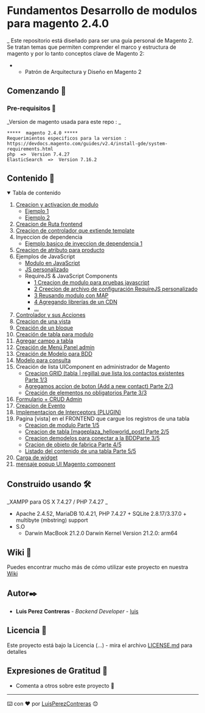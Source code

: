 
# Fundamentos Desarrollo de modulos para magento 2.4.0

_ Este repositorio está diseñado para ser una guía personal de Magento 2. 
  Se tratan temas que permiten comprender el marco y estructura de magento y por lo tanto conceptos clave de Magento 2:

 * - Patrón de Arquitectura y Diseño en Magento 2
 
## Comenzando 🚀

### Pre-requisitos  📌

_Version de magento usada para este repo : _

```
*****  magento 2.4.0 *****
Requerimientos especificos para la version : https://devdocs.magento.com/guides/v2.4/install-gde/system-requirements.html
php  =>  Version 7.4.27
ElasticSearch  =>  Version 7.16.2
```

## Contenido  📄
<details open>
   <summary id="contenido">Tabla de contenido</summary>
   <ol>
      <li>
         <a href="#about-the-project">Creacion y activacion de modulo</a>
         <ul>
            <li><a href="https://github.com/PerezContrerasLuis/magento240App/commit/38ff335bb31ba65677bd2bbd28fb65f704fa6612"> Ejemplo 1</a></li>
            <li><a href="https://github.com/PerezContrerasLuis/magento240App/commit/7c3a945a9b3590ee981a90d892adace1081a900c"> Ejemplo 2</a></li>
         </ul>
      </li>
      <li>
         <a href="https://github.com/PerezContrerasLuis/magento240App/commit/106a3619c2b301ed1528babfb099fd6aa9b59f34">Creacion de Ruta frontend</a>
      </li>
      <li>
         <a href="https://github.com/PerezContrerasLuis/magento240App/commit/da8493209e96b89db962971c9d39598762de4000">Creacion de controlador que extiende template</a>
      </li>
      <li>
         <a>Inyeccion de dependencia </a>
         <ul>
            <li><a href="https://github.com/PerezContrerasLuis/magento240App/commit/c0e784e4627b1228a40df8c739d9ecbe9c03712c">Ejemplo basico de inyeccion de dependencia 1</a></li>
         </ul>
      </li>
      <li>
         <a href="https://github.com/PerezContrerasLuis/magento240App/commit/a4d78d0f6d96922c2b5112a70b2d5f3872d1d4f1">Creacion de atributo para producto</a>
      </li>
      <li>
         <a>Ejemplos de JavaScript</a>
         <ul>
            <li><a href="https://github.com/PerezContrerasLuis/magento240App/commit/3569e158e39d1f41cd338f15adbae738d444d5be">Modulo en JavaScript</a></li>
            <li>
               <a href="https://github.com/PerezContrerasLuis/magento240App/commit/15c9d5953d11d14329781e2af3f52484d8091d21">JS personalizado</a>
            </li>
            <li>
               <a>RequireJS & JavaScript Components</a>
               <ul>
                  <li><a href="https://github.com/PerezContrerasLuis/magento240App/commit/36843423c82e42369226c2054a10e1b7808bd52f">1 Creacion de modulo para pruebas javascript</a></li>
                  <li><a href="https://github.com/PerezContrerasLuis/magento240App/commit/b13229683ed075a9df05ce96c2a0a429a01d91a0">2 Creecion de archivo de configuración RequireJS personalizado</a></li>
                  <li><a href="https://github.com/PerezContrerasLuis/magento240App/commit/f0940f6e200ba80381d5ed8e542170ec9e53a962">3 Reusando modulo con MAP</a></li>
                  <li><a href="https://github.com/PerezContrerasLuis/magento240App/commit/7a8e84cf1bf4f39a5b2627f3665fbe5b58dee134">4 Agregando librerías de un CDN</a></li>
                  <li><a href="#">...</a></li>
               </ul>
            </li>
         </ul>
      </li>
      <li>
         <a href="https://github.com/PerezContrerasLuis/magento240App/commit/f693d0c838a6d86dfc06aa7f9f74e30c4a3525ad">Controlador y sus Acciones</a>
      </li>
      <li>
         <a href="https://github.com/PerezContrerasLuis/magento240App/commit/45789fd18703c5aa685e462b826d3bb23c510bb9">Creacion de una vista</a>
      </li>
      <li>
         <a href="https://github.com/PerezContrerasLuis/magento240App/commit/c22174079194e8bd7bbf6d151591cadd7749d322">Creación de un bloque </a>
      </li>
      <li>
         <a href="https://github.com/PerezContrerasLuis/magento240App/commit/08703f00a7f69431fa44f7ab1e4c858c9e89dd34">Creación de tabla para modulo</a>
      </li>
      <li>
         <a href="https://github.com/PerezContrerasLuis/magento240App/commit/67e5801837326e56644c10ad75859bbaeba38568">Agregar campo a tabla</a>
      </li>
      <li>
         <a href="https://github.com/PerezContrerasLuis/magento240App/commit/b9456772264a442199410c44161efe1cd89c1eed">Creación de Menú Panel admin</a>
      </li>
      <li>
         <a href="https://github.com/PerezContrerasLuis/magento240App/commit/3bb22b19cd41a9dceff354c28a6f6732d8aed68e">Creación de Modelo para BDD</a>
      </li>
      <li>
         <a href="https://github.com/PerezContrerasLuis/magento240App/commit/82ac3a7773789e8d465d63c8ce5bc9cbf2fe23f9">Modelo para consulta</a>
      </li>
      <li>
         <a>Creación de lista UIComponent en administrador de Magento </a>
         <ul>
            <li><a href="https://github.com/PerezContrerasLuis/magento240App/commit/f00f26caa1b7af633a3a9a0c434ca399a5b29df2">Creacion GRID (tabla | regilla) que lista los contactos existentes Parte 1/3</a></li>
            <li><a href="https://github.com/PerezContrerasLuis/magento240App/commit/076501b017272fc7ddb83f825d73de63ad79a75b">Agregamos accion de boton (Add a new contact) Parte 2/3</a></li>
            <li><a href="https://github.com/PerezContrerasLuis/magento240App/commit/8a4b633da6fff1cef094059fc77a29cbe57aacc5">Creación de elementos no obligatorios Parte 3/3</a></li>
         </ul>
      </li>
      <li>
         <a href="https://github.com/PerezContrerasLuis/magento240App/commit/2d443beb73942cb39e2d111fffd9176a93137bbd">Formulario + CRUD Admin</a>
      </li>
      <li>
         <a href="https://github.com/PerezContrerasLuis/magento240App/commit/d0ead5339728cb2020ab70a70b570e07f5f5da16">Creacion de Evento</a>
      </li>
      <li>
         <a href="https://github.com/PerezContrerasLuis/magento240App/commit/01ff7b6a1e8e4975f3c891b81666147a1647b5ce">Implementacion de Interceptors (PLUGIN)</a>
      </li>
      <li>
         <a>Pagina [vista] en el FRONTEND que cargue los registros de una tabla</a>
         <ul>
            <li><a href="https://github.com/PerezContrerasLuis/magento240App/commit/16f8c38b770c34f4c47fa81adb58aa6fa764c6e9"> Creacion de modulo Parte 1/5</a></li>
            <li><a href="https://github.com/PerezContrerasLuis/magento240App/commit/6fdc2dbb6535c12b7281a15cef59751bf2fb39a1"> Creacion de tabla [mageplaza_helloworld_post] Parte 2/5</a></li>
            <li><a href="https://github.com/PerezContrerasLuis/magento240App/commit/f7663d90ac0fe8a2517b13b552122f2906b29b0b"> Creacion demodelos para conectar a la BDDParte 3/5</a></li>
            <li><a href="https://github.com/PerezContrerasLuis/magento240App/commit/7581e7b79251a33da1a99e67d0233ac4b617a1fa"> Cracion de objeto de fabrica Parte 4/5</a></li>
            <li><a href="https://github.com/PerezContrerasLuis/magento240App/commit/b019792e6f9b5597c288dd9eed69ef04807c3c1d"> Listado del contenido de una tabla Parte 5/5</a></li>
         </ul>
      </li>
      <li>
         <a href="https://github.com/PerezContrerasLuis/magento240App/commit/839020c715eb77f35c1384f8616f56ec694815fa">Carga de widget</a>
      </li>
      <li>
         <a href="https://github.com/PerezContrerasLuis/magento240App/commit/9a625037177fb165a0fb69ca438f6e8b03bb5ad6">mensaje popup UI Magento component</a>
      </li>
   </ol>
</details>

## Construido usando 🛠️
_XAMPP para OS X 7.4.27 / PHP 7.4.27 _

* Apache 2.4.52, MariaDB 10.4.21, PHP 7.4.27 + SQLite 2.8.17/3.37.0 + multibyte (mbstring) support
* S.O 
    * Darwin MacBook 21.2.0 Darwin Kernel Version 21.2.0: arm64
    
## Wiki 📖
Puedes encontrar mucho más de cómo utilizar este proyecto en nuestra [Wiki](https://github.com/tu/proyecto/wiki)

## Autor✒️
* **Luis Perez Contreras** - *Backend Developer* - [luis](https://www.linkedin.com/in/luis-perez-contreras-56a67964/)

## Licencia 📄
Este proyecto está bajo la Licencia (...) - mira el archivo [LICENSE.md](LICENSE.md) para detalles

## Expresiones de Gratitud 🎁
* Comenta a otros sobre este proyecto 📢

---
⌨️ con ❤️ por [LuisPerezContreras](https://github.com/PerezContrerasLuis) 😊
